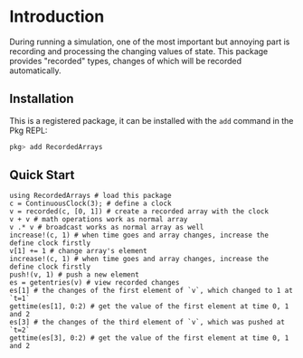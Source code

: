 # Introduction

During running a simulation, one of the most important but annoying part is
recording and processing the changing values of state.
This package provides "recorded" types,
changes of which will be recorded automatically.

## Installation

This is a registered package, it can be installed with the `add` command in
the Pkg REPL:
```julia
pkg> add RecordedArrays
```

## Quick Start

```@repl
using RecordedArrays # load this package
c = ContinuousClock(3); # define a clock
v = recorded(c, [0, 1]) # create a recorded array with the clock
v + v # math operations work as normal array
v .* v # broadcast works as normal array as well
increase!(c, 1) # when time goes and array changes, increase the define clock firstly
v[1] += 1 # change array's element
increase!(c, 1) # when time goes and array changes, increase the define clock firstly
push!(v, 1) # push a new element
es = getentries(v) # view recorded changes
es[1] # the changes of the first element of `v`, which changed to 1 at `t=1`
gettime(es[1], 0:2) # get the value of the first element at time 0, 1 and 2
es[3] # the changes of the third element of `v`, which was pushed at `t=2`
gettime(es[3], 0:2) # get the value of the first element at time 0, 1 and 2
```
